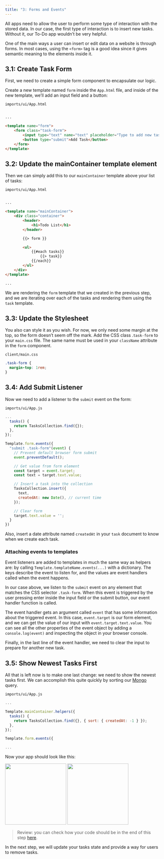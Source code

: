 ```yaml
---
title: "3: Forms and Events"
---
```


All apps need to allow the user to perform some type of interaction with the stored data. In our case, the first type of interaction is to insert new tasks. Without it, our To-Do app wouldn’t be very helpful.

One of the main ways a user can insert or edit data on a website is through forms. In most cases, using the `<form>` tag is a good idea since it gives semantic meaning to the elements inside it.

## 3.1: Create Task Form

First, we need to create a simple form component to encapsulate our logic.

Create a new template named `form` inside the `App.html` file, and inside of the new template, we’ll add an input field and a button:

`imports/ui/App.html`
```html

...

<template name="form">
    <form class="task-form">
        <input type="text" name="text" placeholder="Type to add new tasks" />
        <button type="submit">Add Task</button>
    </form>
</template>
```

## 3.2: Update the mainContainer template element

Then we can simply add this to our `mainContainer` template above your list of tasks:

`imports/ui/App.html`
```html

...

<template name="mainContainer">
    <div class="container">
        <header>
            <h1>Todo List</h1>
        </header>

        {{> form }}

        <ul>
            {{#each tasks}}
                {{> task}}
            {{/each}}
        </ul>
    </div>
</template>

...

```

We are rendering the `form` template that we created in the previous step, and we are iterating over each of the tasks and rendering them using the `task` template.

## 3.3: Update the Stylesheet

You also can style it as you wish. For now, we only need some margin at the top, so the form doesn’t seem off the mark. Add the CSS class .`task-form` to your `main.css` file. The same name must be used in your `className` attribute in the `form` component.

`client/main.css`
```css
.task-form {
  margin-top: 1rem;
}
```

## 3.4: Add Submit Listener

Now we need to add a listener to the `submit` event on the form:

`imports/ui/App.js`
```js
...
  tasks() {
    return TasksCollection.find({});
  },
});

Template.form.events({
  "submit .task-form"(event) {
    // Prevent default browser form submit
    event.preventDefault();

    // Get value from form element
    const target = event.target;
    const text = target.text.value;

    // Insert a task into the collection
    TasksCollection.insert({
      text,
      createdAt: new Date(), // current time
    });

    // Clear form
    target.text.value = '';
  }
})
```

Also, insert a date attribute named `createdAt` in your `task` document to know when we create each task.

### Attaching events to templates

Event listeners are added to templates in much the same way as helpers are: by calling `Template.templateName.events(...)` with a dictionary. The keys describe the event to listen for, and the values are event handlers called when the event happens.

In our case above, we listen to the `submit` event on any element that matches the CSS selector `.task-form`. When this event is triggered by the user pressing enter inside the input field or the submit button, our event handler function is called.

The event handler gets an argument called `event` that has some information about the triggered event. In this case, `event.target` is our form element, and we can get the value of our input with `event.target.text.value`. You can see all the other properties of the event object by adding a `console.log(event)` and inspecting the object in your browser console.

Finally, in the last line of the event handler, we need to clear the input to prepare for another new task.

## 3.5: Show Newest Tasks First

All that is left now is to make one last change: we need to show the newest tasks first. We can accomplish this quite quickly by sorting our [Mongo](https://guide.meteor.com/collections.html#mongo-collections) query.

`imports/ui/App.js`
```js
...

Template.mainContainer.helpers({
  tasks() {
    return TasksCollection.find({}, { sort: { createdAt: -1 } });
  },
});

Template.form.events({

...

```

Now your app should look like this:

<img width="200px" src="/simple-todos/assets/step03-form-new-task.png"/>

<img width="200px" src="/simple-todos/assets/step03-new-task-on-list.png"/>

> Review: you can check how your code should be in the end of this step [here](https://github.com/meteor/blaze-tutorial/tree/master/src/simple-todos/step03).

In the next step, we will update your tasks state and provide a way for users to remove tasks.
